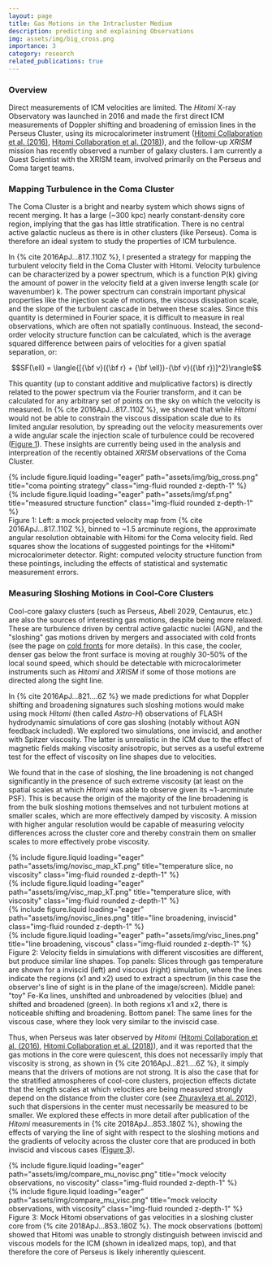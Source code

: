 ```yaml
---
layout: page
title: Gas Motions in the Intracluster Medium
description: predicting and explaining Observations
img: assets/img/big_cross.png
importance: 3
category: research
related_publications: true
---
```


### Overview

Direct measurements of ICM velocities are limited. The *Hitomi* X-ray Observatory was launched in 2016 and made the
first direct ICM measurements of Doppler shifting and broadening of emission lines in the Perseus Cluster, using its
microcalorimeter instrument ([Hitomi Collaboration et al.
(2016)](https://ui.adsabs.harvard.edu/abs/2016Natur.535..117H/abstract), [Hitomi Collaboration et al.
(2018)](https://ui.adsabs.harvard.edu/abs/2018PASJ...70....9H/abstract)), and the follow-up *XRISM* mission has recently
observed a number of galaxy clusters. I am currently a Guest Scientist with the XRISM team, involved primarily on the
Perseus and Coma target teams. 

### Mapping Turbulence in the Coma Cluster

The Coma Cluster is a bright and nearby system which shows signs of recent merging. It has a large (~300 kpc) nearly constant-density core region, implying that the gas has little stratification. There is no central active galactic nucleus as there is in other clusters (like Perseus). Coma is therefore an ideal system to study the properties of ICM turbulence.

In {% cite 2016ApJ...817..110Z %}, I presented a strategy for mapping the turbulent velocity field in the Coma Cluster with Hitomi. Velocity turbulence can be characterized by a power spectrum, which is a function P(k) giving the amount of power in the velocity field at a given inverse length scale (or wavenumber) k. The power spectrum can constrain important physical properties like the injection scale of motions, the viscous dissipation scale, and the slope of the turbulent cascade in between these scales. Since this quantity is determined in Fourier space, it is difficult to measure in real observations, which are often not spatially continuous. Instead, the second-order velocity structure function can be calculated, which is the average squared difference between pairs of velocities for a given spatial separation, or:

$$SF(\ell) = \langle{[{\bf v}({\bf r} + {\bf \ell})-{\bf v}({\bf r})]^2}\rangle$$

This quantity (up to constant additive and mulplicative factors) is directly related to the power spectrum via the Fourier transform, and it can be calculated for any arbitrary set of points on the sky on which the velocity is measured. In {% cite 2016ApJ...817..110Z %}, we showed that while *Hitomi* would not be able to constrain the viscous dissipation scale due to its limited angular resolution, by spreading out the velocity measurements over a wide angular scale the injection scale of turbulence 
could be recovered ([Figure 1](#figure1)). These insights are currently being used in the analysis and interpreation of the recently obtained *XRISM* observations of the Coma Cluster. 

<div id="figure1" class="row">
    <div class="col-sm mt-2 mt-md-0">
        {% include figure.liquid loading="eager" path="assets/img/big_cross.png" title="coma pointing strategy" class="img-fluid rounded z-depth-1" %}
    </div>
    <div class="col-sm mt-2 mt-md-0">
        {% include figure.liquid loading="eager" path="assets/img/sf.png" title="measured structure function" class="img-fluid rounded z-depth-1" %}
    </div>
</div>
<div class="caption">
    Figure 1: Left: a mock projected velocity map from {% cite 2016ApJ...817..110Z %}, binned to ~1.5 arcminute regions, the approximate angular resolution obtainable with Hitomi for the Coma velocity field. Red squares show the locations of suggested pointings for the *Hitomi* microcalorimeter detector. Right: computed velocity structure function from these pointings, including the effects of statistical and systematic measurement errors. 
</div>

### Measuring Sloshing Motions in Cool-Core Clusters

Cool-core galaxy clusters (such as Perseus, Abell 2029, Centaurus, etc.) are also the sources of interesting gas motions, despite being more relaxed. These are turbulence driven by central active galactic nuclei (AGN), and the "sloshing" gas motions driven by mergers and associated with cold fronts (see the page on [cold fronts](/projects/cold_fronts) for more details). In this case, the cooler, denser gas below the front surface is moving at roughly 30-50% of the local sound speed, which should be detectable with microcalorimeter instruments such as *Hitomi* and *XRISM* if some of those motions are directed along the sight line. 

In {% cite 2016ApJ...821....6Z %} we made predictions for what Doppler shifting and broadening signatures such sloshing motions would make using mock *Hitomi* (then called *Astro-H*) observations of FLASH hydrodynamic simulations of core gas sloshing (notably without AGN feedback included). We explored two simulations, one inviscid, and another with Spitzer viscosity. The latter is unrealistic in the ICM due to the effect of magnetic fields making viscosity anisotropic, but serves as a useful extreme test for the effect of viscosity on line shapes due to velocities.

We found that in the case of sloshing, the line broadening is not changed significantly in the presence of such extreme viscosity (at least on the spatial scales at which *Hitomi* was able to observe given its ~1-arcminute PSF). This is because the origin of the majority of the line broadening is from the bulk sloshing motions themselves and not turbulent motions at smaller scales, which are more effectively damped by viscosity. A mission with higher angular resolution would be capable of measuring velocity differences across the cluster core and thereby constrain them on smaller scales to more effectively probe viscosity. 

<div id="figure2" class="row">
    <div class="col-sm mt-2 mt-md-0">
        {% include figure.liquid loading="eager" path="assets/img/novisc_map_kT.png" title="temperature slice, no viscosity" class="img-fluid rounded z-depth-1" %}
    </div>
    <div class="col-sm mt-2 mt-md-0">
        {% include figure.liquid loading="eager" path="assets/img/visc_map_kT.png" title="temperature slice, with viscosity" class="img-fluid rounded z-depth-1" %}
    </div>
</div>
<div class="row">
    <div class="col-sm mt-2 mt-md-0">
        {% include figure.liquid loading="eager" path="assets/img/novisc_lines.png" title="line broadening, inviscid" class="img-fluid rounded z-depth-1" %}
    </div>
</div>
<div class="row">
    <div class="col-sm mt-2 mt-md-0">
        {% include figure.liquid loading="eager" path="assets/img/visc_lines.png" title="line broadening, viscous" class="img-fluid rounded z-depth-1" %}
    </div>
</div>
<div class="caption">
    Figure 2: Velocity fields in simulations with different viscosities are different, but produce similar line shapes. Top panels: Slices through gas temperature are shown for a inviscid (left) and viscous (right) simulation, where the lines indicate the regions (x1 and x2) used to extract a spectrum (in this case the observer's line of sight is in the plane of the image/screen). Middle panel: "toy" Fe-Kα lines, unshifted and unbroadened by velocities (blue) and shifted and broadened (green). In both regions x1 and x2, there is noticeable shifting and broadening. Bottom panel: The same lines for the viscous case, where they look very similar to the inviscid case. 
</div>

Thus, when Perseus was later observed by *Hitomi* ([Hitomi Collaboration et al.
(2016)](https://ui.adsabs.harvard.edu/abs/2016Natur.535..117H/abstract), [Hitomi Collaboration et al.
(2018)](https://ui.adsabs.harvard.edu/abs/2018PASJ...70....9H/abstract)), and it was reported that the gas motions in the core were quiescent, this does not necessarily imply that viscosity is strong, as shown in {% cite 2016ApJ...821....6Z %}, it simply means that the drivers of motions are not strong. It is also the case that for the stratified atmospheres of cool-core clusters, projection effects dictate that the length scales at which velocities are being measured strongly depend on the distance from the cluster core (see [Zhuravleva et al. 2012](https://ui.adsabs.harvard.edu/abs/2012MNRAS.422.2712Z/abstract)), such that dispersions in the center must necessarily be measured to be smaller. We explored these effects in more detail after publication of the *Hitomi* measurements in {% cite 2018ApJ...853..180Z %}, showing the effects of varying the line of sight with respect to the sloshing motions and the gradients of velocity across the cluster core that are produced in both inviscid and viscous cases ([Figure 3](#figure3)).

<div id="figure3" class="row">
    <div class="col-sm mt-2 mt-md-0">
        {% include figure.liquid loading="eager" path="assets/img/compare_mu_novisc.png" title="mock velocity observations, no viscosity" class="img-fluid rounded z-depth-1" %}
    </div>
    <div class="col-sm mt-2 mt-md-0">
        {% include figure.liquid loading="eager" path="assets/img/compare_mu_visc.png" title="mock velocity observations, with viscosity" class="img-fluid rounded z-depth-1" %}
    </div>
</div>
<div class="caption">
    Figure 3: Mock Hitomi observations of gas velocities in a sloshing cluster core from {% cite 2018ApJ...853..180Z %}. The mock observations (bottom) showed that Hitomi was unable to strongly distinguish between inviscid and viscous models for the ICM (shown in idealized maps, top), and that therefore the core of Perseus is likely inherently quiescent.
</div>
